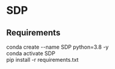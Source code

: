 # SDP
## Requirements
conda create --name SDP python=3.8 -y  
conda activate SDP  
pip install -r requirements.txt
